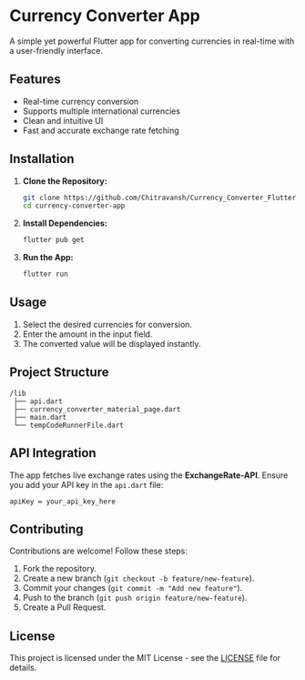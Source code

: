 # Currency Converter App
A simple yet powerful Flutter app for converting currencies in real-time with a user-friendly interface.

## Features
- Real-time currency conversion
- Supports multiple international currencies
- Clean and intuitive UI
- Fast and accurate exchange rate fetching

## Installation
1. **Clone the Repository:**
   ```bash
   git clone https://github.com/Chitravansh/Currency_Converter_Flutter.git
   cd currency-converter-app
   ```

2. **Install Dependencies:**
   ```bash
   flutter pub get
   ```

3. **Run the App:**
   ```bash
   flutter run
   ```

## Usage
1. Select the desired currencies for conversion.
2. Enter the amount in the input field.
3. The converted value will be displayed instantly.

## Project Structure
```
/lib
 ├── api.dart
 ├── currency_converter_material_page.dart
 ├── main.dart
 └── tempCodeRunnerFile.dart

```

## API Integration
The app fetches live exchange rates using the **ExchangeRate-API**. Ensure you add your API key in the `api.dart` file:
```
apiKey = your_api_key_here
```

## Contributing
Contributions are welcome! Follow these steps:
1. Fork the repository.
2. Create a new branch (`git checkout -b feature/new-feature`).
3. Commit your changes (`git commit -m "Add new feature"`).
4. Push to the branch (`git push origin feature/new-feature`).
5. Create a Pull Request.

## License
This project is licensed under the MIT License - see the [LICENSE](LICENSE) file for details.

